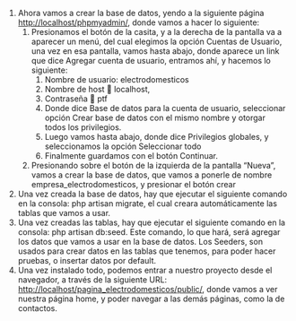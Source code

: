 1. Ahora vamos a crear la base de datos, yendo a la siguiente página [http://localhost/phpmyadmin/](http://localhost/phpmyadmin/), donde vamos a hacer lo siguiente:
   1. Presionamos el botón de la casita, y a la derecha de la pantalla va a aparecer un menú, del cual elegimos la opción Cuentas de Usuario, una vez en esa pantalla, vamos hasta abajo, donde aparece un link que dice Agregar cuenta de usuario, entramos ahí, y hacemos lo siguiente:
      1. Nombre de usuario: electrodomesticos
      2. Nombre de host  localhost,
      3. Contraseña  ptf
      4. Donde dice Base de datos para la cuenta de usuario, seleccionar opción Crear base de datos con el mismo nombre y otorgar todos los privilegios.
      5. Luego vamos hasta abajo, donde dice Privilegios globales, y seleccionamos la opción Seleccionar todo
      6. Finalmente guardamos con el botón Continuar.
   2. Presionando sobre el botón de la izquierda de la pantalla “Nueva”, vamos a crear  la base de datos, que vamos a ponerle de nombre empresa_electrodomesticos, y presionar el botón crear
2. Una vez creada la base de datos, hay que ejecutar el siguiente comando en la consola: php artisan migrate, el cual creara automáticamente las tablas que vamos a usar.
3. Una vez creadas las tablas, hay que ejecutar el siguiente comando en la consola: php artisan db:seed. Este comando, lo que hará, será agregar los datos que vamos a usar en la base de datos. Los Seeders, son usados para crear datos en las tablas que tenemos, para poder hacer pruebas, o insertar datos por default.
4. Una vez instalado todo, podemos entrar a nuestro proyecto desde el navegador, a través de la siguiente URL: [http://localhost/pagina_electrodomesticos/public/](http://localhost/pagina_electrodomesticos/public/), donde vamos a ver nuestra página home, y poder navegar a las demás páginas, como la de contactos.